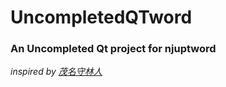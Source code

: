 # UncompletedQTword


### An Uncompleted Qt project for njuptword

*inspired by [茂名守林人](https://www.bilibili.com/video/BV1jJ411X77o?from=search&seid=9578388625561526716)*

